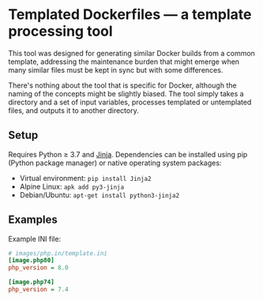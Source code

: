# Templated Dockerfiles — a template processing tool

This tool was designed for generating similar Docker builds from a common template, addressing the maintenance burden that might emerge when many similar files must be kept in sync but with some differences.

There's nothing about the tool that is specific for Docker, although the naming of the concepts might be slightly biased. The tool simply takes a directory and a set of input variables, processes templated or untemplated files, and outputs it to another directory.


## Setup

Requires Python ≥ 3.7 and [Jinja][jinja]. Dependencies can be installed using pip (Python package manager) or native operating system packages:

* Virtual environment: `pip install Jinja2`
* Alpine Linux: `apk add py3-jinja`
* Debian/Ubuntu: `apt-get install python3-jinja2`


## Examples

Example INI file:

```ini
# images/php.in/template.ini
[image.php80]
php_version = 8.0

[image.php74]
php_version = 7.4
```

[jinja]: https://jinja.palletsprojects.com/

